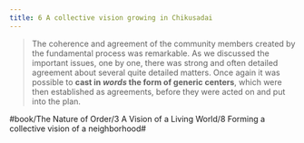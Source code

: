 ```yaml
---
title: 6 A collective vision growing in Chikusadai
---
```


> The coherence and agreement of the community members created by the fundamental process was remarkable. As we discussed the important issues, one by one, there was strong and often detailed agreement about several quite detailed matters. Once again it was possible to **cast in *words* the form of generic centers**, which were then established as agreements, before they were acted on and put into the plan.  

#book/The Nature of Order/3 A Vision of a Living World/8 Forming a collective vision of a neighborhood#
